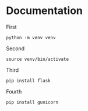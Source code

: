 # Documentation
First
```
python -m venv venv
```
Second
```
source venv/bin/activate
```
Third
```
pip install flask
```
Fourth
```
pip install gunicorn
```
